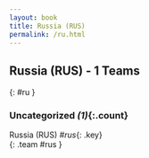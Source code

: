 ```yaml
---
layout: book
title: Russia (RUS)
permalink: /ru.html
---
```


## Russia (RUS) - 1 Teams
{: #ru }









### Uncategorized _(1)_{:.count}

Russia  (RUS)  _#rus_{: .key} <br>
{: .team #rus }


 
